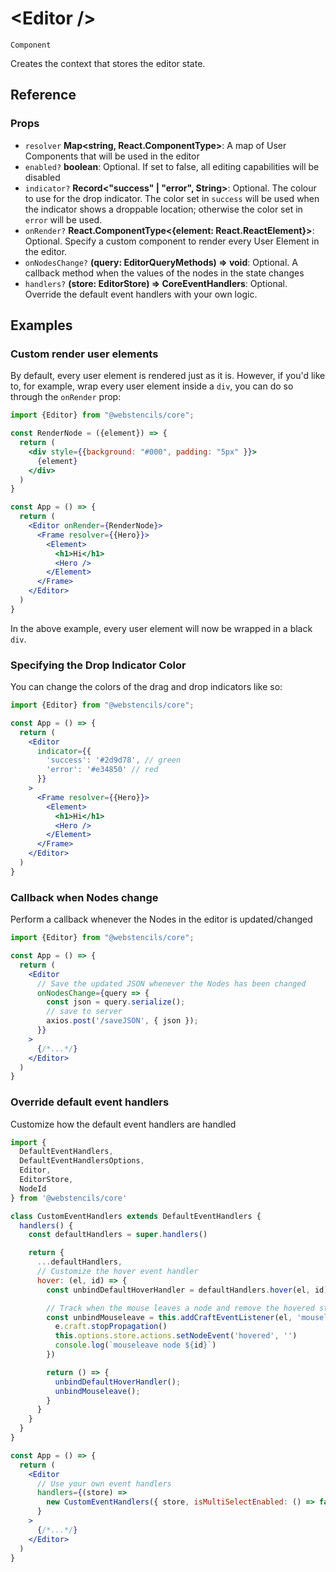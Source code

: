 # <Editor \/>

`Component`

Creates the context that stores the editor state.

## Reference

### Props

- `resolver` **Map<string, React.ComponentType>**: A map of User Components that will be used in the editor
- `enabled?` **boolean**: Optional. If set to false, all editing capabilities will be disabled
- `indicator?` **Record<"success" | "error", String>**: Optional. The colour to use for the drop indicator. The color set in `success` will be used when the indicator shows a droppable location; otherwise the color set in `error` will be used.
- `onRender?` **React.ComponentType<{element: React.ReactElement}>**: Optional. Specify a custom component to render every User Element in the editor.
- `onNodesChange?` **(query: EditorQueryMethods) => void**: Optional. A callback method when the values of the nodes in the state changes
- `handlers?` **(store: EditorStore) => CoreEventHandlers**: Optional. Override the default event handlers with your own logic.

## Examples

### Custom render user elements

By default, every user element is rendered just as it is. 
However, if you'd like to, for example, wrap every user element inside a `div`, you can do so through the `onRender` prop:

```jsx {3-9,13}
import {Editor} from "@webstencils/core";

const RenderNode = ({element}) => {
  return (
    <div style={{background: "#000", padding: "5px" }}>
      {element}
    </div>
  )
}

const App = () => {
  return (
    <Editor onRender={RenderNode}>
      <Frame resolver={{Hero}}>
        <Element>
          <h1>Hi</h1>
          <Hero />
        </Element>
      </Frame>
    </Editor>
  )
}
```

In the above example, every user element will now be wrapped in a black `div`.

### Specifying the Drop Indicator Color

You can change the colors of the drag and drop indicators like so:

```jsx {6-9}
import {Editor} from "@webstencils/core";

const App = () => {
  return (
    <Editor
      indicator={{
        'success': '#2d9d78', // green
        'error': '#e34850' // red
      }}
    >
      <Frame resolver={{Hero}}>
        <Element>
          <h1>Hi</h1>
          <Hero />
        </Element>
      </Frame>
    </Editor>
  )
}
```

### Callback when Nodes change

Perform a callback whenever the Nodes in the editor is updated/changed

```jsx {6-11}
import {Editor} from "@webstencils/core";

const App = () => {
  return (
    <Editor
      // Save the updated JSON whenever the Nodes has been changed
      onNodesChange={query => {
        const json = query.serialize();
        // save to server
        axios.post('/saveJSON', { json });
      }}
    >
      {/*...*/}
    </Editor>
  )
}
```

### Override default event handlers

Customize how the default event handlers are handled

```jsx {9-35,41-43}
import {
  DefaultEventHandlers,
  DefaultEventHandlersOptions,
  Editor,
  EditorStore,
  NodeId
} from '@webstencils/core'

class CustomEventHandlers extends DefaultEventHandlers {
  handlers() {
    const defaultHandlers = super.handlers()

    return {
      ...defaultHandlers,
      // Customize the hover event handler
      hover: (el, id) => {
        const unbindDefaultHoverHandler = defaultHandlers.hover(el, id)

        // Track when the mouse leaves a node and remove the hovered state
        const unbindMouseleave = this.addCraftEventListener(el, 'mouseleave', (e) => {
          e.craft.stopPropagation()
          this.options.store.actions.setNodeEvent('hovered', '')
          console.log(`mouseleave node ${id}`)
        })

        return () => {
          unbindDefaultHoverHandler();
          unbindMouseleave();
        }
      }
    }
  }
}

const App = () => {
  return (
    <Editor
      // Use your own event handlers
      handlers={(store) =>
        new CustomEventHandlers({ store, isMultiSelectEnabled: () => false })
      }
    >
      {/*...*/}
    </Editor>
  )
}
```
